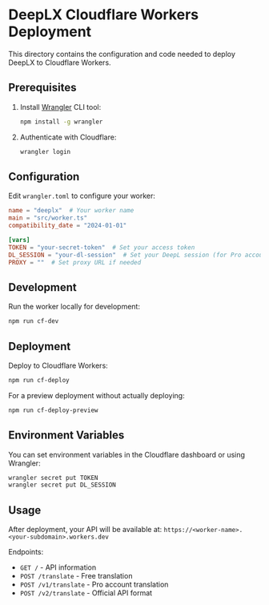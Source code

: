 # DeepLX Cloudflare Workers Deployment

This directory contains the configuration and code needed to deploy DeepLX to Cloudflare Workers.

## Prerequisites

1. Install [Wrangler](https://developers.cloudflare.com/workers/cli-wrangler/install-update) CLI tool:
   ```bash
   npm install -g wrangler
   ```

2. Authenticate with Cloudflare:
   ```bash
   wrangler login
   ```

## Configuration

Edit `wrangler.toml` to configure your worker:

```toml
name = "deeplx"  # Your worker name
main = "src/worker.ts"
compatibility_date = "2024-01-01"

[vars]
TOKEN = "your-secret-token"  # Set your access token
DL_SESSION = "your-dl-session"  # Set your DeepL session (for Pro accounts)
PROXY = ""  # Set proxy URL if needed
```

## Development

Run the worker locally for development:

```bash
npm run cf-dev
```

## Deployment

Deploy to Cloudflare Workers:

```bash
npm run cf-deploy
```

For a preview deployment without actually deploying:

```bash
npm run cf-deploy-preview
```

## Environment Variables

You can set environment variables in the Cloudflare dashboard or using Wrangler:

```bash
wrangler secret put TOKEN
wrangler secret put DL_SESSION
```

## Usage

After deployment, your API will be available at:
`https://<worker-name>.<your-subdomain>.workers.dev`

Endpoints:
- `GET /` - API information
- `POST /translate` - Free translation
- `POST /v1/translate` - Pro account translation
- `POST /v2/translate` - Official API format